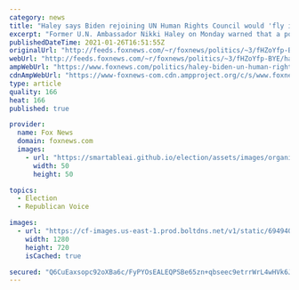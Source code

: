 ```yaml
---
category: news
title: "Haley says Biden rejoining UN Human Rights Council would 'fly in the face' of rights push"
excerpt: "Former U.N. Ambassador Nikki Haley on Monday warned that a potential move by President Biden to rejoin the controversial U.N. Human Rights Council would \"fly in the face\" of the fight for human rights."
publishedDateTime: 2021-01-26T16:51:55Z
originalUrl: "http://feeds.foxnews.com/~r/foxnews/politics/~3/fHZoYfp-BYE/haley-biden-un-human-rights-council"
webUrl: "http://feeds.foxnews.com/~r/foxnews/politics/~3/fHZoYfp-BYE/haley-biden-un-human-rights-council"
ampWebUrl: "https://www.foxnews.com/politics/haley-biden-un-human-rights-council.amp"
cdnAmpWebUrl: "https://www-foxnews-com.cdn.ampproject.org/c/s/www.foxnews.com/politics/haley-biden-un-human-rights-council.amp"
type: article
quality: 166
heat: 166
published: true

provider:
  name: Fox News
  domain: foxnews.com
  images:
    - url: "https://smartableai.github.io/election/assets/images/organizations/foxnews.com-50x50.jpg"
      width: 50
      height: 50

topics:
  - Election
  - Republican Voice

images:
  - url: "https://cf-images.us-east-1.prod.boltdns.net/v1/static/694940094001/7f694961-f85e-4fd8-935e-79ea248f7cd1/b31dcb3e-4820-4026-926c-7c4036fa58c1/1280x720/match/image.jpg"
    width: 1280
    height: 720
    isCached: true

secured: "Q6CuEaxsopc92oXBa6c/FyPYOsEALEQPSBe65zn+qbseec9etrrWrL4wHVk6JidCuupOF4UaMHyo1kt2YJXo+U3LBdD8dfqMvMeDjggcWJr8liO6tVHIMvur6sjAtJ1lxt5+a1gdxAiAHBmVjteCHXoHaALnBzOlVJ44NXtAMYoN19ig6xekLzTVibXLn9bUfB9TH8A2BAzFMza+mdyuO/lXsPpPc33R7qNdL4YhtUUufg7b5gfPZIVuoStyMX2bLCQayPfHTiw3WWTiMyPgX10G0mmvI60hNgUnq3fNToyMdcF8aaiCRrKW4Ep79wRof2P3/j+dBJgL/wkO/FtF0dAeZVmJo4UQT5x2l9TqHbI=;G9N0m9CVE7B72Spja/cK0w=="
---
```



